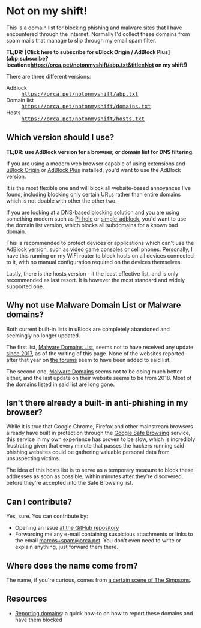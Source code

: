 ---
---

Not on my shift!
================

This is a domain list for blocking phishing and malware sites that I have encountered through the internet. Normally I'd collect these domains from spam mails that manage to slip through my email spam filter.

**TL;DR: [Click here to subscribe for uBlock Origin / AdBlock Plus](abp:subscribe?location=https://orca.pet/notonmyshift/abp.txt&title=Not on my shift!)**

There are three different versions:

<dl>
	<dt>AdBlock</dt>
	<dd><a href="https://orca.pet/notonmyshift/abp.txt"><tt>https://orca.pet/notonmyshift/abp.txt</tt></a></dd>
	<dt>Domain list</dt>
	<dd><a href="https://orca.pet/notonmyshift/domains.txt"><tt>https://orca.pet/notonmyshift/domains.txt</tt></a></dd>
	<dt>Hosts</dt>
	<dd><a href="https://orca.pet/notonmyshift/hosts.txt"><tt>https://orca.pet/notonmyshift/hosts.txt</tt></a></dd>
</dl>

Which version should I use?
---------------------------

**TL;DR: use AdBlock version for a browser, or domain list for DNS filtering**.

If you are using a modern web browser capable of using extensions and [uBlock Origin](https://github.com/gorhill/uBlock) or [AdBlock Plus](https://adblockplus.org/) installed, you'd want to use the AdBlock version.

It is the most flexible one and will block all website-based annoyances I've found, including blocking only certain URLs rather than entire domains which is not doable with other the other two.

If you are looking at a DNS-based blocking solution and you are using something modern such as [Pi-hole](https://pi-hole.net/) or [simple-adblock](https://openwrt.org/packages/pkgdata/simple-adblock), you'd want to use the domain list version, which blocks all subdomains for a known bad domain.

This is recommended to protect devices or applications which can't use the AdBlock version, such as video game consoles or cell phones. Personally, I have this running on my WiFi router to block hosts on all devices connected to it, with no manual configuration required on the devices themselves.

Lastly, there is the hosts version - it the least effective list, and is only recommended as last resort. It is however the most standard and widely supported one.

Why not use Malware Domain List or Malware domains?
---------------------------------------------------

Both current built-in lists in uBlock are completely abandoned and seemingly no longer updated.

The first list, [Malware Domains List](https://www.malwaredomainlist.com/), seems not to have received any update [since 2017](https://www.malwaredomainlist.com/mdl.php), as of the writing of this page. None of the websites reported after that year on [the forums](https://www.malwaredomainlist.com/forums/index.php?board=16.0) seem to have been added to said list.

The second one, [Malware Domains](https://www.malwaredomains.com/) seems not to be doing much better either, and the last update on their website seems to be from 2018. Most of the domains listed in said list are long gone.

Isn't there already a built-in anti-phishing in my browser?
-----------------------------------------------------------

While it is true that Google Chrome, Firefox and other mainstream browsers already have built in protection through the [Google Safe Browsing](https://safebrowsing.google.com/) service, this service in my own experience has proven to be slow, which is incredibly frustrating given that every minute that passes the hackers running said phishing websites could be gathering valuable personal data from unsuspecting victims.

The idea of this hosts list is to serve as a temporary measure to block these addresses as soon as possible, within minutes after they're discovered, before they're accepted into the Safe Browsing list.

Can I contribute?
-----------------

Yes, sure. You can contribute by:
 - Opening an issue [at the GitHub repository](https://github.com/socram8888/not-on-my-shift)
 - Forwarding me any e-mail containing suspicious attachments or links to the email [marcos+spam@orca.pet](mailto:marcos+spam@orca.pet). You don't even need to write or explain anything, just forward them there.

Where does the name come from?
------------------------------

The name, if you're curious, comes from [a certain scene of The Simpsons](https://www.youtube.com/watch?v=SQMeYdrt5LQ).

Resources
---------

* [Reporting domains](report.html): a quick how-to on how to report these domains and have them blocked
